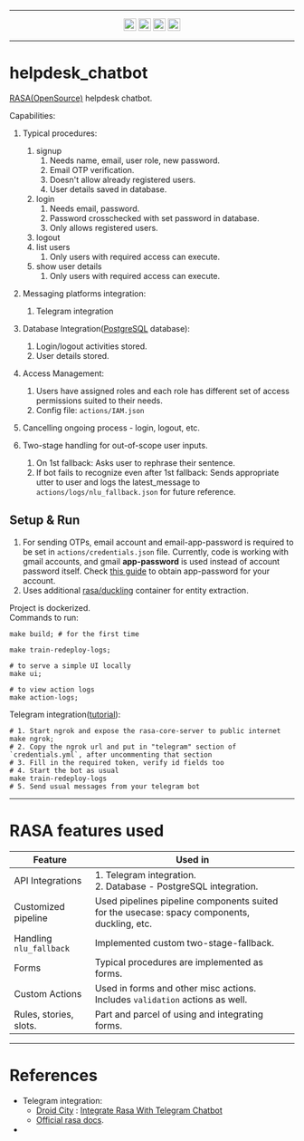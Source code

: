 
----

<div align="center">
  <img src="https://img.shields.io/badge/Rasa-5A17EE?logo=rasa&logoColor=fff&style=plastic" alt="Rasa Badge" height="22">
  <img src="https://img.shields.io/badge/PostgreSQL-4169E1?logo=postgresql&logoColor=fff&style=plastic" alt="PostgreSQL Badge" height="22">
  <img src="https://img.shields.io/badge/Docker-2496ED?logo=docker&logoColor=fff&style=plastic" alt="Docker Badge" height="22">
  <img src="https://img.shields.io/badge/Python-3776AB?logo=python&logoColor=fff&style=plastic" alt="Python Badge" height="22">
</div>

----
# helpdesk_chatbot
[RASA(OpenSource)](https://rasa.com/docs/rasa/#rasa-open-source) helpdesk chatbot.


Capabilities:
1. Typical procedures:
   1. signup
      1. Needs name, email, user role, new password.
      2. Email OTP verification.
      3. Doesn't allow already registered users.
      4. User details saved in database.
   2. login
      1. Needs email, password.
      2. Password crosschecked with set password in database.
      2. Only allows registered users.
   3. logout
   4. list users
      1. Only users with required access can execute.
   5. show user details
      1. Only users with required access can execute.
    
2. Messaging platforms integration:
   1. Telegram integration
3. Database Integration([PostgreSQL](https://www.postgresql.org/) database):
   1. Login/logout activities stored.
   2. User details stored.
4. Access Management:
   1. Users have assigned roles and each role has different set of access permissions suited to their needs.
   2. Config file: `actions/IAM.json`
5. Cancelling ongoing process - login, logout, etc.
6. Two-stage handling for out-of-scope user inputs. 
   1. On 1st fallback: Asks user to rephrase their sentence.
   2. If bot fails to recognize even after 1st fallback: Sends appropriate utter to user and logs the latest_message to `actions/logs/nlu_fallback.json` for future reference.
  

## Setup & Run
1. For sending OTPs, email account and email-app-password is required to be set in `actions/credentials.json` file. Currently, code is working with gmail accounts, and gmail **app-password** is used instead of account password itself. Check [this guide](https://support.google.com/accounts/answer/185833?hl=en) to obtain app-password for your account.
2. Uses additional [rasa/duckling](https://hub.docker.com/r/rasa/duckling) container for entity extraction.  


Project is dockerized.  
Commands to run:
```shell
make build; # for the first time

make train-redeploy-logs;

# to serve a simple UI locally
make ui;

# to view action logs
make action-logs;
```

Telegram integration([tutorial](https://youtu.be/QuyWEbKMzcA?si=g8Lwcys52gwt48o5)):
```shell
# 1. Start ngrok and expose the rasa-core-server to public internet
make ngrok;
# 2. Copy the ngrok url and put in "telegram" section of `credentials.yml`, after uncommenting that section
# 3. Fill in the required token, verify id fields too
# 4. Start the bot as usual
make train-redeploy-logs
# 5. Send usual messages from your telegram bot
```

----
# RASA features used

| Feature                 | Used in                                                                                     |
|-------------------------|---------------------------------------------------------------------------------------------|
| API Integrations        | 1. Telegram integration.<br/>2. Database - PostgreSQL integration.                          |
| Customized pipeline | Used pipelines pipeline components suited for the usecase: spacy components, duckling, etc. |
| Handling `nlu_fallback` | Implemented custom two-stage-fallback.                                                      |
| Forms                   | Typical procedures are implemented as forms.                                                |
| Custom Actions          | Used in forms and other misc actions. Includes `validation` actions as well.                |
| Rules, stories, slots.  | Part and parcel of using and integrating forms.                                             |


----
# References
- Telegram integration:
  - [Droid City](https://www.youtube.com/@DroidCity) : [Integrate Rasa With Telegram Chatbot](https://youtu.be/QuyWEbKMzcA?si=w6HU4dkwmBY--hZz)
  - [Official rasa docs](https://rasa.com/docs/rasa-pro/connectors/telegram/).
- 
